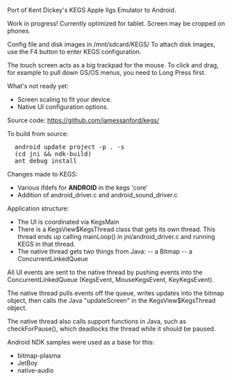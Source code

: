 Port of Kent Dickey's KEGS Apple IIgs Emulator to Android.

Work in progress!  Currently optimized for tablet.  Screen may be cropped on phones.

Config file and disk images in /mnt/sdcard/KEGS/
To attach disk images, use the F4 button to enter KEGS configuration.

The touch screen acts as a big trackpad for the mouse.  To click and drag,
for example to pull down GS/OS menus, you need to Long Press first.

What's not ready yet:
- Screen scaling to fit your device.
- Native UI configuration options.

Source code:
  https://github.com/jamessanford/kegs/

To build from source:
<pre>
  android update project -p . -s
  (cd jni && ndk-build)
  ant debug install
</pre>


Changes made to KEGS:
- Various ifdefs for __ANDROID__ in the kegs 'core'
- Addition of android_driver.c and android_sound_driver.c

Application structure:
- The UI is coordinated via KegsMain
- There is a KegsView$KegsThread class that gets its own thread.  This thread ends up calling mainLoop() in jni/android_driver.c and running KEGS in that thread.
- The native thread gets two things from Java:
-- a Bitmap
-- a ConcurrentLinkedQueue

All UI events are sent to the native thread by pushing events into the ConcurrentLinkedQueue (KegsEvent, MouseKegsEvent, KeyKegsEvent).

The native thread pulls events off the queue, writes updates into the bitmap object, then calls the Java "updateScreen" in the KegsView$KegsThread object.

The native thread also calls support functions in Java, such as checkForPause(), which deadlocks the thread while it should be paused.

Android NDK samples were used as a base for this:
- bitmap-plasma
- JetBoy
- native-audio
